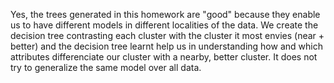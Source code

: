 Yes, the trees generated in this homework are "good" because they enable us to have different models in different localities of the data. We create the decision tree contrasting each cluster with the cluster it most envies (near + better) and the decision tree learnt help us in understanding how and which attributes differenciate our cluster with a nearby, better cluster. It does not try to generalize the same model over all data.

